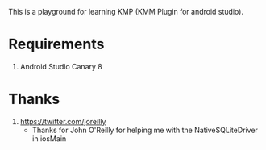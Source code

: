 This is a playground for learning KMP (KMM Plugin for android studio).

# Requirements
1. Android Studio Canary 8

# Thanks
1. https://twitter.com/joreilly
    - Thanks for John O'Reilly for helping me with the NativeSQLiteDriver in iosMain







